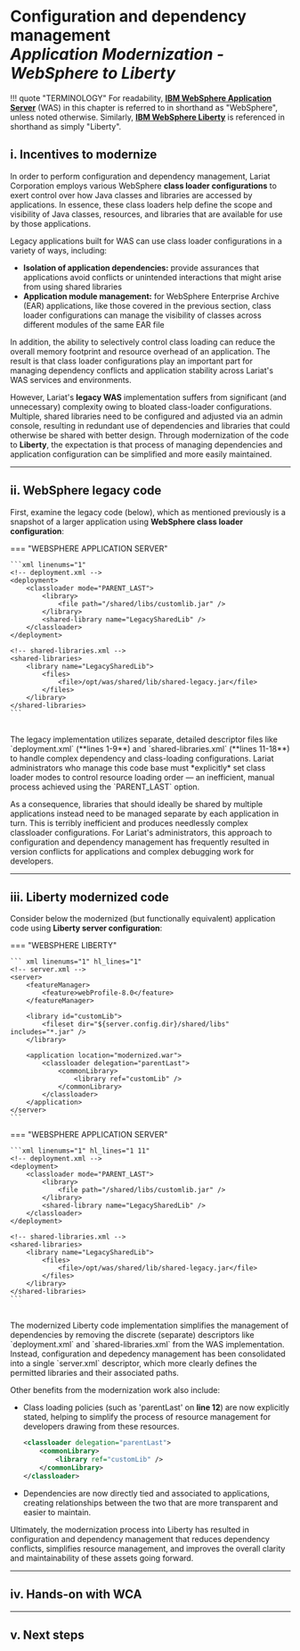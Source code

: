 # **Configuration and dependency management**</br>*Application Modernization - WebSphere to Liberty*

!!! quote "TERMINOLOGY"
    For readability, <a href="https://www.ibm.com/products/websphere-application-server" target="_blank">**IBM WebSphere Application Server**</a> (WAS) in this chapter is referred to in shorthand as "WebSphere", unless noted otherwise. Similarly, <a href="https://www.ibm.com/products/cloud-pak-for-applications/liberty" target="_blank">**IBM WebSphere Liberty**</a> is referenced in shorthand as simply "Liberty".
    
## **i. Incentives to modernize**

In order to perform configuration and dependency management, Lariat Corporation employs various WebSphere **class loader configurations** to exert control over how Java classes and libraries are accessed by applications. In essence, these class loaders help define the scope and visibility of Java classes, resources, and libraries that are available for use by those applications.

Legacy applications built for WAS can use class loader configurations in a variety of ways, including:

- **Isolation of application dependencies:** provide assurances that applications avoid conflicts or unintended interactions that might arise from using shared libraries
- **Application module management:** for WebSphere Enterprise Archive (EAR) applications, like those covered in the previous section, class loader configurations can manage the visibility of classes across different modules of the same EAR file

In addition, the ability to selectively control class loading can reduce the overall memory footprint and resource overhead of an application. The result is that class loader configurations play an important part for managing dependency conflicts and application stability across Lariat's WAS services and environments.

However, Lariat's **legacy WAS** implementation suffers from significant (and unnecessary) complexity owing to bloated class-loader configurations. Multiple, shared libraries need to be configured and adjusted via an admin console, resulting in redundant use of dependencies and libraries that could otherwise be shared with better design. Through modernization of the code to **Liberty**, the expectation is that process of managing dependencies and application configuration can be simplified and more easily maintained.

---

## **ii. WebSphere legacy code**

First, examine the legacy code (below), which as mentioned previously is a snapshot of a larger application using **WebSphere class loader configuration**:

=== "WEBSPHERE APPLICATION SERVER"

    ```xml linenums="1"
    <!-- deployment.xml -->
    <deployment>
        <classloader mode="PARENT_LAST">
            <library>
                <file path="/shared/libs/customlib.jar" />
            </library>
            <shared-library name="LegacySharedLib" />
        </classloader>
    </deployment>

    <!-- shared-libraries.xml -->
    <shared-libraries>
        <library name="LegacySharedLib">
            <files>
                <file>/opt/was/shared/lib/shared-legacy.jar</file>
            </files>
        </library>
    </shared-libraries>
    ```

</br>
The legacy implementation utilizes separate, detailed descriptor files like `deployment.xml` (**lines 1-9**) and `shared-libraries.xml` (**lines 11-18**) to handle complex dependency and class-loading configurations. Lariat administrators who manage this code base must *explicitly* set class loader modes to control resource loading order — an inefficient, manual process achieved using the `PARENT_LAST` option.

As a consequence, libraries that should ideally be shared by multiple applications instead need to be managed separate by each application in turn. This is terribly inefficient and produces needlessly complex classloader configurations. For Lariat's administrators, this approach to configuration and dependency management has frequently resulted in version conflicts for applications and complex debugging work for developers.

---

## **iii. Liberty modernized code**

Consider below the modernized (but functionally equivalent) application code using **Liberty server configuration**:

=== "WEBSPHERE LIBERTY"

    ``` xml linenums="1" hl_lines="1"
    <!-- server.xml -->
    <server>
        <featureManager>
            <feature>webProfile-8.0</feature>
        </featureManager>

        <library id="customLib">
            <fileset dir="${server.config.dir}/shared/libs" includes="*.jar" />
        </library>

        <application location="modernized.war">
            <classloader delegation="parentLast">
                <commonLibrary>
                    <library ref="customLib" />
                </commonLibrary>
            </classloader>
        </application>
    </server>
    ```

=== "WEBSPHERE APPLICATION SERVER"

    ```xml linenums="1" hl_lines="1 11"
    <!-- deployment.xml -->
    <deployment>
        <classloader mode="PARENT_LAST">
            <library>
                <file path="/shared/libs/customlib.jar" />
            </library>
            <shared-library name="LegacySharedLib" />
        </classloader>
    </deployment>

    <!-- shared-libraries.xml -->
    <shared-libraries>
        <library name="LegacySharedLib">
            <files>
                <file>/opt/was/shared/lib/shared-legacy.jar</file>
            </files>
        </library>
    </shared-libraries>
    ```

</br>
The modernized Liberty code implementation simplifies the management of dependencies by removing the discrete (separate) descriptors like `deployment.xml` and `shared-libraries.xml` from the WAS implementation. Instead, configuration and depedency management has been consolidated into a single `server.xml` descriptor, which more clearly defines the permitted libraries and their associated paths.

Other benefits from the modernization work also include:

- Class loading policies (such as 'parentLast' on **line 12**) are now explicitly stated, helping to simplify the process of resource management for developers drawing from these resources.

    ``` xml
    <classloader delegation="parentLast">
        <commonLibrary>
            <library ref="customLib" />
        </commonLibrary>
    </classloader>
    ```

- Dependencies are now directly tied and associated to applications, creating relationships between the two that are more transparent and easier to maintain.

Ultimately, the modernization process into Liberty has resulted in configuration and dependency management that reduces dependency conflicts, simplifies resource management, and improves the overall clarity and maintainability of these assets going forward.

---

## **iv. Hands-on with WCA**



---

## **v. Next steps**


